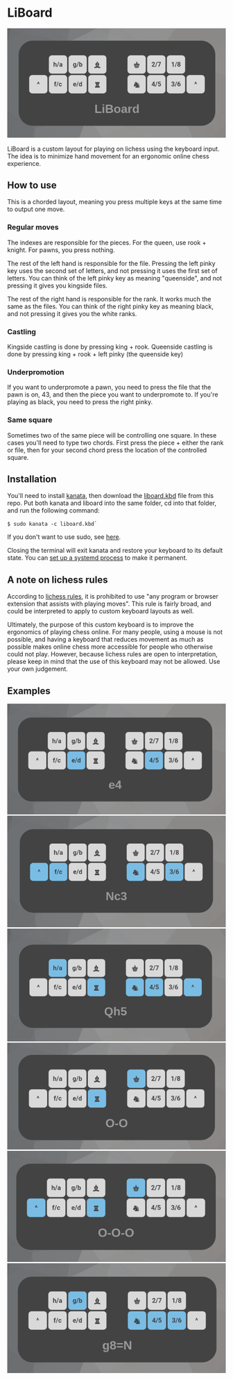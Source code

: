 # LiBoard
![LiBoard](images/liboard.png)

LiBoard is a custom layout for playing on lichess using the keyboard input. The idea is to minimize hand movement for an ergonomic online chess experience.

## How to use
This is a chorded layout, meaning you press multiple keys at the same time to output one move. 

### Regular moves
The indexes are responsible for the pieces. For the queen, use rook + knight. For pawns, you press nothing.

The rest of the left hand is responsible for the file. Pressing the left pinky key uses the second set of letters, and not pressing it uses the first set of letters. You can think of the left pinky key as meaning "queenside", and not pressing it gives you kingside files.

The rest of the right hand is responsible for the rank. It works much the same as the files. You can think of the right pinky key as meaning black, and not pressing it gives you the white ranks. 

### Castling
Kingside castling is done by pressing king + rook. Queenside castling is done by pressing king + rook + left pinky (the queenside key)

### Underpromotion
If you want to underpromote a pawn, you need to press the file that the pawn is on, 43, and then the piece you want to underpromote to. If you're playing as black, you need to press the right pinky. 

### Same square
Sometimes two of the same piece will be controlling one square. In these cases you'll need to type two chords. First press the piece + either the rank or file, then for your second chord press the location of the controlled square. 

## Installation
You'll need to install [kanata](https://github.com/jtroo/kanata), then download the [liboard.kbd](liboard.kbd) file from this repo. Put both kanata and liboard into the same folder, cd into that folder, and run the following command:

```
$ sudo kanata -c liboard.kbd`
```

If you don't want to use sudo, see [here](https://github.com/jtroo/kanata/wiki/Avoid-using-sudo-on-Linux).

Closing the terminal will exit kanata and restore your keyboard to its default state. You can [set up a systemd process](https://github.com/jtroo/kanata/discussions/130) to make it permanent.

## A note on lichess rules
According to [lichess rules](https://lichess.org/page/fair-play), it is prohibited to use "any program or browser extension that assists with playing moves". This rule is fairly broad, and could be interpreted to apply to custom keyboard layouts as well. 

Ultimately, the purpose of this custom keyboard is to improve the ergonomics of playing chess online. For many people, using a mouse is not possible, and having a keyboard that reduces movement as much as possible makes online chess more accessible for people who otherwise could not play. However, because lichess rules are open to interpretation, please keep in mind that the use of this keyboard may not be allowed. Use your own judgement.

## Examples
![e4](images/pawn.png)
![nc3](images/knight.png)
![qh5](images/queen.png)
![o-o](images/kingside.png)
![o-o-o](images/queenside.png)
![g8=n](images/underpromote.png)